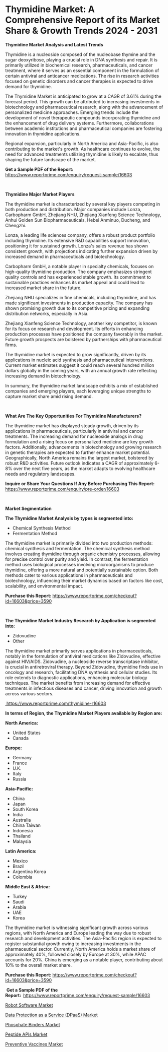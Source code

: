 <p><h1>Thymidine Market: A Comprehensive Report of its Market Share & Growth Trends 2024 - 2031</h1></p><p><strong>Thymidine Market Analysis and Latest Trends</strong></p>
<p><p>Thymidine is a nucleoside composed of the nucleobase thymine and the sugar deoxyribose, playing a crucial role in DNA synthesis and repair. It is primarily utilized in biochemical research, pharmaceuticals, and cancer treatment, where it serves as an essential component in the formulation of certain antiviral and anticancer medications. The rise in research activities focused on genetic disorders and cancer therapies is expected to drive demand for thymidine.</p><p>The Thymidine Market is anticipated to grow at a CAGR of 3.61% during the forecast period. This growth can be attributed to increasing investments in biotechnology and pharmaceutical research, along with the advancement of personalized medicine approaches. Emerging trends include the development of novel therapeutic compounds incorporating thymidine and the enhancement of drug delivery systems. Furthermore, collaborations between academic institutions and pharmaceutical companies are fostering innovation in thymidine applications. </p><p>Regional expansion, particularly in North America and Asia-Pacific, is also contributing to the market's growth. As healthcare continues to evolve, the need for advanced treatments utilizing thymidine is likely to escalate, thus shaping the future landscape of the market.</p></p>
<p><strong>Get a Sample PDF of the Report:&nbsp;</strong> <a href="https://www.reportprime.com/enquiry/request-sample/16603?utm_campaign=1861&utm_medium=2&utm_source=Github&utm_content=ia&utm_term=23112024&utm_id=thymidine">https://www.reportprime.com/enquiry/request-sample/16603</a></p>
<p>&nbsp;</p>
<p><strong>Thymidine Major Market Players</strong></p>
<p><p>The thymidine market is characterized by several key players competing in both production and distribution. Major companies include Lonza, Carbopharm GmbH, Zhejiang NHU, Zhejiang Xianfeng Science Technology, Anhui Golden Sun Biopharmaceuticals, Hebei Anminuo, Ducheng, and Chengzhi. </p><p>Lonza, a leading life sciences company, offers a robust product portfolio including thymidine. Its extensive R&D capabilities support innovation, positioning it for sustained growth. Lonza's sales revenue has shown consistent growth, with projections indicating further expansion driven by increased demand in pharmaceuticals and biotechnology.</p><p>Carbopharm GmbH, a notable player in specialty chemicals, focuses on high-quality thymidine production. The company emphasizes stringent quality controls and has experienced stable growth. Its commitment to sustainable practices enhances its market appeal and could lead to increased market share in the future.</p><p>Zhejiang NHU specializes in fine chemicals, including thymidine, and has made significant investments in production capacity. The company has shown promising growth due to its competitive pricing and expanding distribution networks, especially in Asia.</p><p>Zhejiang Xianfeng Science Technology, another key competitor, is known for its focus on research and development. Its efforts in enhancing production processes have positioned the company favorably in the market. Future growth prospects are bolstered by partnerships with pharmaceutical firms.</p><p>The thymidine market is expected to grow significantly, driven by its applications in nucleic acid synthesis and pharmaceutical interventions. Current market estimates suggest it could reach several hundred million dollars globally in the coming years, with an annual growth rate reflecting increasing demand in biotechnology. </p><p>In summary, the thymidine market landscape exhibits a mix of established companies and emerging players, each leveraging unique strengths to capture market share amid rising demand.</p></p>
<p>&nbsp;</p>
<p><strong>What Are The Key Opportunities For Thymidine Manufacturers?</strong></p>
<p><p>The thymidine market has displayed steady growth, driven by its applications in pharmaceuticals, particularly in antiviral and cancer treatments. The increasing demand for nucleoside analogs in drug formulation and a rising focus on personalized medicine are key growth factors. Additionally, advancements in biotechnology and growing research in genetic therapies are expected to further enhance market potential. Geographically, North America remains the largest market, bolstered by robust R&D activities. Future outlook indicates a CAGR of approximately 6-8% over the next five years, as the market adapts to evolving healthcare needs and regulatory landscapes.</p></p>
<p><strong>Inquire or Share Your Questions If Any Before Purchasing This Report:</strong> <a href="https://www.reportprime.com/enquiry/pre-order/16603?utm_campaign=1861&utm_medium=2&utm_source=Github&utm_content=ia&utm_term=23112024&utm_id=thymidine">https://www.reportprime.com/enquiry/pre-order/16603</a></p>
<p>&nbsp;</p>
<p><strong>Market Segmentation</strong></p>
<p><strong>The Thymidine Market Analysis by types is segmented into:</strong></p>
<p><ul><li>Chemical Synthesis Method</li><li>Fermentation Method</li></ul></p>
<p><p>The thymidine market is primarily divided into two production methods: chemical synthesis and fermentation. The chemical synthesis method involves creating thymidine through organic chemistry processes, allowing for precise control over purity and yield. In contrast, the fermentation method uses biological processes involving microorganisms to produce thymidine, offering a more natural and potentially sustainable option. Both methods cater to various applications in pharmaceuticals and biotechnology, influencing their market dynamics based on factors like cost, scalability, and environmental impact.</p></p>
<p><strong>Purchase this Report:&nbsp;</strong><a href="https://www.reportprime.com/checkout?id=16603&price=3590&utm_campaign=1861&utm_medium=2&utm_source=Github&utm_content=ia&utm_term=23112024&utm_id=thymidine">https://www.reportprime.com/checkout?id=16603&price=3590</a></p>
<p>&nbsp;</p>
<p><strong>The Thymidine Market Industry Research by Application is segmented into:</strong></p>
<p><ul><li>Zidovudine</li><li>Other</li></ul></p>
<p><p>The thymidine market primarily serves applications in pharmaceuticals, notably in the formulation of antiviral medications like Zidovudine, effective against HIV/AIDS. Zidovudine, a nucleoside reverse transcriptase inhibitor, is crucial in antiretroviral therapy. Beyond Zidovudine, thymidine finds use in oncology and research, facilitating DNA synthesis and cellular studies. Its role extends to diagnostic applications, enhancing molecular biology techniques. The market benefits from increasing demand for effective treatments in infectious diseases and cancer, driving innovation and growth across various sectors.</p></p>
<p><a href="https://www.reportprime.com/thymidine-r16603?utm_campaign=1861&utm_medium=2&utm_source=Github&utm_content=ia&utm_term=23112024&utm_id=thymidine">&nbsp;https://www.reportprime.com/thymidine-r16603</a></p>
<p><strong>In terms of Region, the Thymidine Market Players available by Region are:</strong></p>
<p>
    <p> <strong> North America: </strong>
        <ul>
            <li>United States</li>
            <li>Canada</li>
        </ul>
        </p> 
    <p> <strong> Europe: </strong>
        <ul>
            <li>Germany</li>
            <li>France</li>
            <li>U.K.</li>
            <li>Italy</li>
            <li>Russia</li>
        </ul>
        </p> 
    <p> <strong> Asia-Pacific: </strong>
        <ul>
            <li>China</li>
            <li>Japan</li>
            <li>South Korea</li>
            <li>India</li>
            <li>Australia</li>
            <li>China Taiwan</li>
            <li>Indonesia</li>
            <li>Thailand</li>
            <li>Malaysia</li>
        </ul>
        </p> 
    <p> <strong> Latin America: </strong>
        <ul>
            <li>Mexico</li>
            <li>Brazil</li>
            <li>Argentina Korea</li>
            <li>Colombia</li>
        </ul>
        </p> 
    <p> <strong> Middle East & Africa: </strong>
        <ul>
            <li>Turkey</li>
            <li>Saudi</li>
            <li>Arabia</li>
            <li>UAE</li>
            <li>Korea</li>
        </ul>
    </p>
    </p>
<p><p>The thymidine market is witnessing significant growth across various regions, with North America and Europe leading the way due to robust research and development activities. The Asia-Pacific region is expected to register substantial growth owing to increasing investments in the pharmaceutical sector. Currently, North America holds a market share of approximately 40%, followed closely by Europe at 30%, while APAC accounts for 20%. China is emerging as a notable player, contributing about 10% to the overall market share.</p></p>
<p><strong>Purchase this Report: </strong><a href="https://www.reportprime.com/checkout?id=16603&price=3590&utm_campaign=1861&utm_medium=2&utm_source=Github&utm_content=ia&utm_term=23112024&utm_id=thymidine">https://www.reportprime.com/checkout?id=16603&price=3590</a></p>
<p>&nbsp;<strong>Get a Sample PDF of the Report:&nbsp;&nbsp;</strong><a href="https://www.reportprime.com/enquiry/request-sample/16603?utm_campaign=1861&utm_medium=2&utm_source=Github&utm_content=ia&utm_term=23112024&utm_id=thymidine">https://www.reportprime.com/enquiry/request-sample/16603</a></p>
<p><strong></strong></p>
<p><p><a href="https://issuu.com/reportprime-2/docs/robot-software-market-size-2030.ppt_2e6a27cc29b9b0?utm_campaign=1861&utm_medium=2&utm_source=Github&utm_content=ia&utm_term=23112024&utm_id=thymidine">Robot Software Market</a></p><p><a href="https://issuu.com/reportprime-2/docs/data-protection-as-a-service-dpaas-_54e9f9b9c73568?utm_campaign=1861&utm_medium=2&utm_source=Github&utm_content=ia&utm_term=23112024&utm_id=thymidine">Data Protection as a Service (DPaaS) Market</a></p><p><a href="https://www.linkedin.com/pulse/evaluating-market-players-phosphate-binders-sector-strengths-t7daf?utm_campaign=1861&utm_medium=2&utm_source=Github&utm_content=ia&utm_term=23112024&utm_id=thymidine">Phosphate Binders Market</a></p><p><a href="https://www.linkedin.com/pulse/trend-analysis-peptide-apis-market-expected-growth-127-cagr-through-otnnf?utm_campaign=1861&utm_medium=2&utm_source=Github&utm_content=ia&utm_term=23112024&utm_id=thymidine">Peptide APIs Market</a></p><p><a href="https://www.linkedin.com/pulse/preventive-vaccines-market-overview-global-trends-future-prospects-xccxf?utm_campaign=1861&utm_medium=2&utm_source=Github&utm_content=ia&utm_term=23112024&utm_id=thymidine">Preventive Vaccines Market</a></p></p>